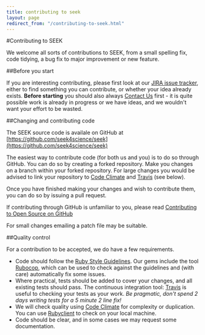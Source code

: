 ```yaml
---
title: contributing to seek
layout: page
redirect_from: "/contributing-to-seek.html"
---
```

#Contributing to SEEK

We welcome all sorts of contributions to SEEK, from a small spelling fix, code tidying, a bug fix to major improvement or new feature.

##Before you start

If you are interesting contributing, please first look at our [JIRA issue tracker](https://jira-bsse.ethz.ch/browse/OPSK), either to find something you can contribute, or whether your
idea already exists. **Before starting** you should also always [Contact Us](/contacting_us.html) first - it is quite possible work is already in progress or we have ideas, and we wouldn't want your
effort to be wasted.

##Changing and contributing code

The SEEK source code is availale on GitHub at [https://github.com/seek4science/seek](https://github.com/seek4science/seek)

The easiest way to contribute code (for both us and you) is to do so through GitHub. You can do so by creating a forked repository. Make you changes on a branch within your forked repository.
For large changes you would be advised to link your repository to [Code Climate](https://codeclimate.com) and [Travis](https://travis-ci.org) (see below).

Once you have finished making your changes and wish to contribute them, you can do so by issuing a pull request.

If contributing through GitHub is unfamiliar to you, please read [Contributing to Open Source on GitHub](https://guides.github.com/activities/contributing-to-open-source/)

For small changes emailing a patch file may be suitable.

##Quality control

For a contribution to be accepted, we do have a few requirements.

  * Code should follow the [Ruby Style Guidelines](https://github.com/bbatsov/ruby-style-guide). Our gems include the tool [Rubocop](https://github.com/bbatsov/rubocop), which can be used to check against the guidelines and (with care) automatically fix some issues.
  * Where practical, tests should be added to cover your changes, and all existing tests should pass. The continuous integration tool: [Travis](https://travis-ci.org/seek4science/seek) is useful to checking your tests as your work. _Be pragmatic, don't spend 2 days writing tests for a 5 minute 2 line fix!_
  * We will check quality using [Code Climate](https://codeclimate.com/github/seek4science/seek) for complexity or duplication. You can use [Rubyclient](https://github.com/whitesmith/rubycritic) to check on your local machine.
  * Code should be clear, and in some cases we may request some documentation.
